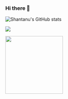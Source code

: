 ### Hi there 👋
![Shantanu's GitHub stats](https://github-readme-stats.vercel.app/api?username=shantanu-sarkar&theme=radical&show_icons=true)

![](https://komarev.com/ghpvc/?username=shantanu-sarkar&color=red)

<img height="180em" src="https://github-readme-stats.vercel.app/api?username=shantanu-sarkar&show_icons=true&hide_border=true&&count_private=true&include_all_commits=true" />
